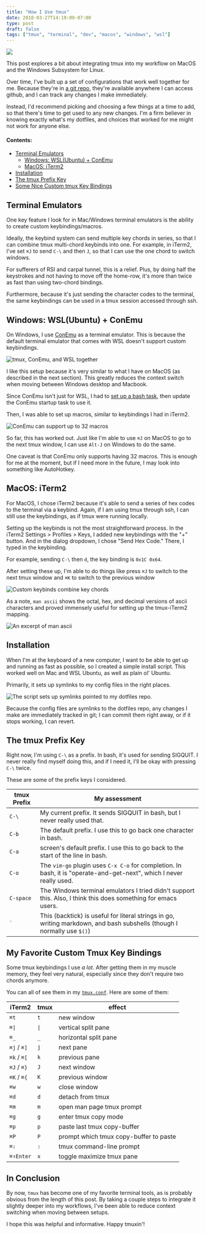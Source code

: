 ```yaml
---
title: "How I Use tmux"
date: 2018-03-27T14:19:09-07:00
type: post
draft: false
tags: ["tmux", "terminal", "dev", "macos", "windows", "wsl"]
---
```


![](/images/tmux/donkeysay.gif)

This post explores a bit about integrating tmux into my workflow on MacOS and the Windows Subsystem for Linux.

Over time, I've built up a set of configurations that work well together for me. Because they're in [a git repo](https://github.com/jeffawang/dotfiles), they're available anywhere I can access github, and I can track any changes I make immediately.

Instead, I'd recommend picking and choosing a few things at a time to add, so that there's time to get used to any new changes. I'm a firm believer in knowing exactly what's my dotfiles, and choices that worked for me might not work for anyone else.

#### Contents:

- [Terminal Emulators](#terminal-emulators)
  - [Windows: WSL(Ubuntu) + ConEmu](#wsl-conemu)
  - [MacOS: iTerm2](#macos-iterm2)
- [Installation](#installation)
- [The tmux Prefix Key](#tmux-prefix)
- [Some Nice Custom tmux Key Bindings](#tmux-keybinds)

Terminal Emulators<a name="terminal-emulators"></a>
---

One key feature I look for in Mac/Windows terminal emulators is the ability to create custom keybindings/macros.

Ideally, the keybind system can send multiple key chords in series, so that I can combine tmux multi-chord keybinds into one. For example, in iTerm2, I've set `⌘J` to send `C-\` and then `J`, so that I can use the one chord to switch windows.

For sufferers of RSI and carpal tunnel, this is a relief. Plus, by doing half the keystrokes and not having to move off the home-row, it's more than twice as fast than using two-chord bindings.

Furthermore, because it's just sending the character codes to the terminal, the same keybindings can be used in a tmux session accessed through ssh.

Windows: WSL(Ubuntu) + ConEmu<a name="wsl-conemu"></a>
---

On Windows, I use [ConEmu](https://conemu.github.io/) as a terminal emulator. This is because the default terminal emulator that comes with WSL doesn't support custom keybindings.

<img src="/images/tmux/conemu_tmux.png" style="border-radius: 0" alt="tmux, ConEmu, and WSL together"/>

I like this setup because it's very similar to what I have on MacOS (as described in the next section). This greatly reduces the context switch when moving between Windows desktop and Macbook.

Since ConEmu isn't just for WSL, I had to [set up a bash task](/images/tmux/conemu_bash_task.png), then update the ConEmu startup task to use it.

Then, I was able to set up macros, similar to keybindings I had in iTerm2.

<img src="/images/tmux/conemu_settings.png" style="border-radius: 0" alt="ConEmu can support up to 32 macros"/>

So far, this has worked out. Just like I'm able to use `⌘J` on MacOS to go to the next tmux window, I can use `Alt-J` on Windows to do the same.

One caveat is that ConEmu only supports having 32 macros. This is enough for me at the moment, but if I need more in the future, I may look into something like AutoHotkey.

MacOS: iTerm2<a name="macos-iterm2"></a>
---

For MacOS, I chose iTerm2 because it's able to send a series of hex codes to the terminal via a keybind. Again, if I am using tmux through ssh, I can still use the keybindings, as if tmux were running locally.

Setting up the keybinds is not the most straightforward process. In the iTerm2 Settings > Profiles > Keys, I added new keybindings with the "+" button. And in the dialog dropdown, I chose "Send Hex Code." There, I typed in the keybinding.

For example, sending `C-\` then `d`, the key binding is `0x1C 0x64`.

After setting these up, I'm able to do things like press `⌘J` to switch to the next tmux window and `⌘K` to switch to the previous window

![Custom keybinds combine key chords](/images/tmux/iterm2_settings.png)

As a note, `man ascii` shows the octal, hex, and decimal versions of ascii characters and proved immensely useful for setting up the tmux-iTerm2 mapping.

![An excerpt of `man ascii`](/images/tmux/ascii_hex.png)

Installation<a name="installation"></a>
---

When I'm at the keyboard of a new computer, I want to be able to get up and running as fast as possible, so I created a simple install script.  This worked well on Mac and WSL Ubuntu, as well as plain ol' Ubuntu.

Primarily, it sets up symlinks to my config files in the right places.

![The script sets up symlinks pointed to my dotfiles repo.](/images/tmux/install_script.png)

Because the config files are symlinks to the dotfiles repo, any changes I make are immediately tracked in git; I can commit them right away, or if it stops working, I can revert.

The tmux Prefix Key<a name="tmux-prefix"></a>
---

Right now, I'm using `C-\` as a prefix. In bash, it's used for sending SIGQUIT. I never really find myself doing this, and if I need it, I'll be okay with pressing `C-\` twice.

These are some of the prefix keys I considered.

| tmux Prefix | My assessment                                                                                                                                                 |
| ----------- | ------------------------------------------------------------------------------------------------------------------------------------------------------------- |
| `C-\`       | My current prefix. It sends SIGQUIT in bash, but I never really used that.                                                                                    |
| `C-b`       | The default prefix. I use this to go back one character in bash.                                                                                              |
| `C-a`       | screen's default prefix. I use this to go back to the start of the line in bash.                                                                              |
| `C-o`       | The `vim-go` plugin uses `C-x C-o` for completion. In bash, it is "operate-and-get-next", which I never really used.                                          |
| `C-space`   | The Windows terminal emulators I tried didn't support this. Also, I think this does something for emacs users.                                                |
| `` ` ``     | This (backtick) is useful for literal strings in go, writing markdown, and bash subshells (though I normally use `$()`)                                       |

My Favorite Custom Tmux Key Bindings<a name="tmux-keybinds"></a>
---

Some tmux keybindings I use *a lot*. After getting them in my muscle memory, they feel very natural, especially since they don't require two chords anymore.

You can all of see them in my [`tmux.conf`](https://github.com/jeffawang/dotfiles/blob/master/tmux.conf). Here are some of them:

| iTerm2 | tmux | effect |
|--------|------|--------|
| `⌘t` | `t` | new window |
| <code>⌘\|</code>| <code>\|</code> | vertical split pane |
| `⌘_` | `_` | horizontal split pane |
| `⌘j` / `⌘]` | `j` | next pane |
| `⌘k` / `⌘[` | `k` | previous pane |
| `⌘J` / `⌘}` | `J` | next window |
| `⌘K` / `⌘{` | `K` | previous window |
| `⌘w` | `w` | close window |
| `⌘d` | `d` | detach from tmux |
| `⌘m` | `m` | open man page tmux prompt |
| `⌘g` | `g` | enter tmux copy mode |
| `⌘p` | `p` | paste last tmux copy-buffer |
| `⌘P` | `P` | prompt which tmux copy-buffer to paste |
| `⌘:` | `:` | tmux command-line prompt |
| `⌘↑Enter` | `x` | toggle maximize tmux pane |

In Conclusion
---

By now, `tmux` has become one of my favorite terminal tools, as is probably obvious from the length of this post. By taking a couple steps to integrate it slightly deeper into my workflows, I've been able to reduce context switching when moving between setups.

I hope this was helpful and informative. Happy tmuxin'!
